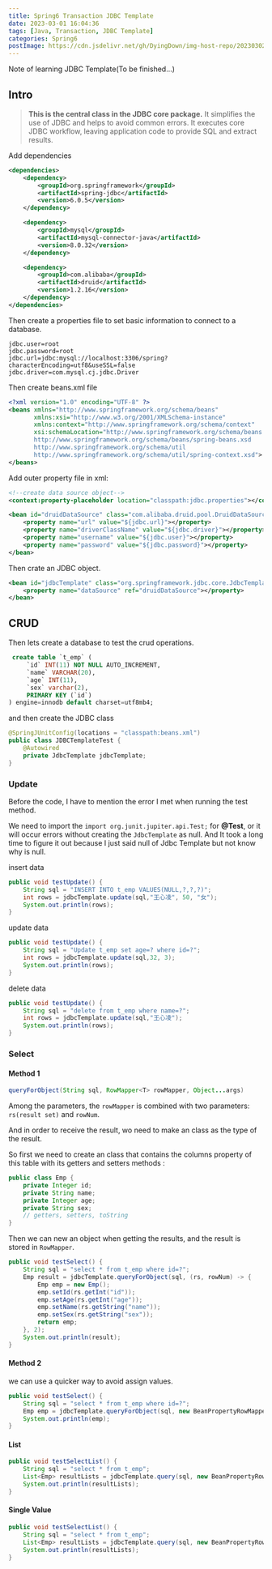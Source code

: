 ```yaml
---
title: Spring6 Transaction JDBC Template
date: 2023-03-01 16:04:36
tags: [Java, Transaction, JDBC Template]
categories: Spring6
postImage: https://cdn.jsdelivr.net/gh/DyingDown/img-host-repo/202303020030809.jpg
---
```


Note of learning JDBC Template(To be finished...)

<!--more-->

## Intro

> **This is the central class in the JDBC core package.** It simplifies the use of JDBC and helps to avoid common errors. It executes core JDBC workflow, leaving application code to provide SQL and extract results. 

Add dependencies

```xml
<dependencies>
    <dependency>
        <groupId>org.springframework</groupId>
        <artifactId>spring-jdbc</artifactId>
        <version>6.0.5</version>
    </dependency>

    <dependency>
        <groupId>mysql</groupId>
        <artifactId>mysql-connector-java</artifactId>
        <version>8.0.32</version>
    </dependency>

    <dependency>
        <groupId>com.alibaba</groupId>
        <artifactId>druid</artifactId>
        <version>1.2.16</version>
    </dependency>
</dependencies>
```

Then create a properties file to set basic information to connect to a database.

```properties
jdbc.user=root
jdbc.password=root
jdbc.url=jdbc:mysql://localhost:3306/spring?characterEncoding=utf8&useSSL=false
jdbc.driver=com.mysql.cj.jdbc.Driver
```

Then create beans.xml file

```xml
<?xml version="1.0" encoding="UTF-8" ?>
<beans xmlns="http://www.springframework.org/schema/beans"
       xmlns:xsi="http://www.w3.org/2001/XMLSchema-instance"
       xmlns:context="http://www.springframework.org/schema/context"
       xsi:schemaLocation="http://www.springframework.org/schema/beans
       http://www.springframework.org/schema/beans/spring-beans.xsd
       http://www.springframework.org/schema/util
       http://www.springframework.org/schema/util/spring-context.xsd">
</beans>
```

Add outer property file in xml:

```xml
<!--create data source object-->
<context:property-placeholder location="classpath:jdbc.properties"></context:property-placeholder>

<bean id="druidDataSource" class="com.alibaba.druid.pool.DruidDataSource">
    <property name="url" value="${jdbc.url}"></property>
    <property name="driverClassName" value="${jdbc.driver}"></property>
    <property name="username" value="${jdbc.user}"></property>
    <property name="password" value="${jdbc.password}"></property>
</bean>
```

Then crate an JDBC object.

```xml
<bean id="jdbcTemplate" class="org.springframework.jdbc.core.JdbcTemplate">
    <property name="dataSource" ref="druidDataSource"></property>
</bean>
```

## CRUD

Then lets create a database to test the crud operations.

```sql
 create table `t_emp` (
     `id` INT(11) NOT NULL AUTO_INCREMENT,
     `name` VARCHAR(20),
     `age` INT(11),
     `sex` varchar(2),
     PRIMARY KEY (`id`)
) engine=innodb default charset=utf8mb4;
```

and then create the JDBC class

```java
@SpringJUnitConfig(locations = "classpath:beans.xml")
public class JDBCTemplateTest {
    @Autowired
    private JdbcTemplate jdbcTemplate;
}
```

### Update

Before the code, I have to mention the error I met when running the test method.

We need to import the `import org.junit.jupiter.api.Test;` for **@Test**, or it will occur errors without creating the `JdbcTemplate` as null. And It took a long time to figure it out because I just said null of Jdbc Template but not know why is null. 

insert data

```java
public void testUpdate() {
    String sql = "INSERT INTO t_emp VALUES(NULL,?,?,?)";
    int rows = jdbcTemplate.update(sql,"王心凌", 50, "女");
    System.out.println(rows);
}
```

update data

```java
public void testUpdate() {
    String sql = "Update t_emp set age=? where id=?";
    int rows = jdbcTemplate.update(sql,32, 3);
    System.out.println(rows);
}
```

delete data

```java
public void testUpdate() {
    String sql = "delete from t_emp where name=?";
    int rows = jdbcTemplate.update(sql,"王心凌");
    System.out.println(rows);
}
```

### Select

#### Method 1

```java
queryForObject(String sql, RowMapper<T> rowMapper, Object...args)
```

Among the parameters, the `rowMapper` is combined with two parameters: `rs(result set)` and `rowNum`.

And in order to receive the result, wo need to make an class as the type of the result.  

So first we need to create an class that contains the columns property of this table with its getters and setters methods :

```java
public class Emp {
    private Integer id;
    private String name;
    private Integer age;
    private String sex;
    // getters, setters, toString
}
```

Then we can new an object when getting the results, and the result is stored in `RowMapper`.

```java
public void testSelect() {
    String sql = "select * from t_emp where id=?";
    Emp result = jdbcTemplate.queryForObject(sql, (rs, rowNum) -> {
        Emp emp = new Emp();
        emp.setId(rs.getInt("id"));
        emp.setAge(rs.getInt("age"));
        emp.setName(rs.getString("name"));
        emp.setSex(rs.getString("sex"));
        return emp;
    }, 2);
    System.out.println(result);
}
```

#### Method 2

we can use a quicker way to avoid assign values.

```java
public void testSelect() {
    String sql = "select * from t_emp where id=?";
    Emp emp = jdbcTemplate.queryForObject(sql, new BeanPropertyRowMapper<>(Emp.class), 2);
    System.out.println(emp);
}
```

#### List

```java
public void testSelectList() {
    String sql = "select * from t_emp";
    List<Emp> resultLists = jdbcTemplate.query(sql, new BeanPropertyRowMapper<>(Emp.class));
    System.out.println(resultLists);
}
```

#### Single Value

```java
public void testSelectList() {
    String sql = "select * from t_emp";
    List<Emp> resultLists = jdbcTemplate.query(sql, new BeanPropertyRowMapper<>(Emp.class));
    System.out.println(resultLists);
}
```

